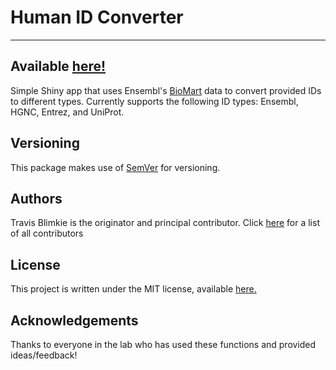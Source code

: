 # **Human ID Converter**

***

## Available [here!](https://travis-m-blimkie.shinyapps.io/HumanIDConverter/)  

Simple Shiny app that uses Ensembl's
[BioMart](http://ensemblgenomes.org/info/access/biomart) data to convert
provided IDs to different types. Currently supports the following ID types:
Ensembl, HGNC, Entrez, and UniProt.

## Versioning
This package makes use of [SemVer](https://semver.org/) for versioning.

## Authors

Travis Blimkie is the originator and principal contributor. Click
[here](https://github.com/travis-m-blimkie/tRavis/graphs/contributors) for a
list of all contributors

## License
This project is written under the MIT license, available
[here.](https://github.com/travis-m-blimkie/tRavis/blob/master/LICENSE.md)

## Acknowledgements
Thanks to everyone in the lab who has used these functions and provided
ideas/feedback!
